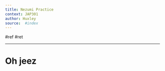 ```yaml
---
title: Nezumi Practice  
context: JAP301
author: Huxley
source:  #index
---
```


#ref #ret 

---

# Oh jeez 











